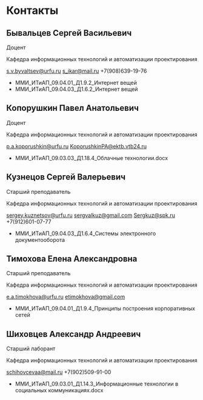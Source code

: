 # Контакты

## Бывальцев Сергей Васильевич

Доцент

Кафедра информационных технологий и автоматизации проектирования

s.v.byvaltsev@urfu.ru s_ikar@mail.ru +7(908)639-19-76

- ММИ_ИТиАП_09.04.01_Д1.9.2_Интернет вещей
- ММИ_ИТиАП_09.04.03_Д1.6.2_Интернет вещей

## Копорушкин Павел Анатольевич

Доцент

Кафедра информационных технологий и автоматизации проектирования

p.a.koporushkin@urfu.ru KoporushkinPA@ektb.vtb24.ru

+ ММИ_ИТиАП_09.03.03_Д1.18.4_Облачные технологии.docx

## Кузнецов Сергей Валерьевич

Старший преподаватель

Кафедра информационных технологий и автоматизации проектирования

sergey.kuznetsov@urfu.ru sergvalkuz@gmail.com Sergkuz@spk.ru +7(912)601-07-77

- ММИ_ИТиАП_09.04.03_Д1.6.4_Системы электронного документооборота

## Тимохова Елена Александровна

Старший преподаватель

Кафедра информационных технологий и автоматизации проектирования

e.a.timokhova@urfu.ru etimokhova@gmail.com

- ММИ_ИТиАП_09.04.01_Д1.9.4_Принципы построения корпоративных сетей

## Шиховцев Александр Андреевич

Старший лаборант

Кафедра информационных технологий и автоматизации проектирования

schihovcevaa@mail.ru  +7(902)509-91-00

+ ММИ_ИТиАП_09.03.01_Д1.14.3_Информационные технологии в социальных коммуникациях.docx

